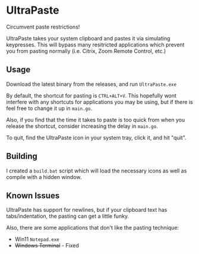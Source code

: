 # UltraPaste
Circumvent paste restrictions!

UltraPaste takes your system clipboard and pastes it via simulating keypresses. This will bypass many resitricted applications which prevent you from pasting normally (i.e. Citrix, Zoom Remote Control, etc.)

## Usage
Download the latest binary from the releases, and run `UltraPaste.exe`

By default, the shortcut for pasting is `CTRL+ALT+V`. This hopefully wont interfere with any shortcuts for applications you may be using, but if there is feel free to change it up in `main.go`. 

Also, if you find that the time it takes to paste is too quick from when you release the shortcut, consider increasing the delay in `main.go`. 

To quit, find the UltraPaste icon in your system tray, click it, and hit "quit".

## Building
I created a `build.bat` script which will load the necessary icons as well as compile with a hidden window. 

## Known Issues
UltraPaste has support for newlines, but if your clipboard text has tabs/indentation, the pasting can get a little funky. 

Also, there are some applications that don't like the pasting technique:

- Win11 `Notepad.exe`
- ~~Windows Terminal~~ - Fixed